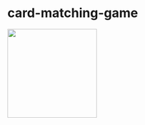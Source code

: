 # card-matching-game
<img src="https://i.ibb.co/H7pcHvZ/Screen-Shot-2022-06-28-at-00-22-31.png" height="200px">
